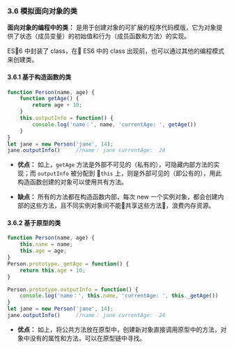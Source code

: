 ### 3.6 模拟面向对象的类
**面向对象的编程中的类：** 是用于创建对象的可扩展的程序代码模版，它为对象提供了状态（成员变量）的初始值和行为（成员函数和方法）的实现。

ES6 中封装了 class，在 ES6 中的 class 出现前，也可以通过其他的编程模式来创建类。

#### 3.6.1 基于构造函数的类
```javascript
function Person(name, age) {
    function getAge() {
        return age + 10;
    } 
    this.outputInfo = function() {
        console.log('name：', name, 'currentAge: ', getAge())
    }
}
let jane = new Person('jane', 14);
jane.outputInfo()     //name： jane currentAge:  24
```
* **优点：**
如上，`getAge` 方法是外部不可见的（私有的），可隐藏内部方法的实现；而 `outputInfo` 被分配到 `this` 上，则是外部可见的（即公有的），用此构造函数创建的对象可以使用共有方法。

* **缺点：**
所有的方法都在构造函数内部，每次 new 一个实例对象，都会创建内部的这些方法，且不同实例对象间不能共享这些方法，浪费内存资源。

#### 3.6.2 基于原型的类
```javascript
function Person(name, age) {
    this.name = name;
    this.age = age;
}
Person.prototype._getAge = function() {
    return this.age + 10;
}

Person.prototype.outputInfo = function() {
    console.log('name：', this.name, 'currentAge: ', this._getAge())
}
let jane = new Person('jane', 14);
jane.outputInfo()     //name： jane currentAge:  24
```

* **优点：**
如上，将公共方法放在原型中，创建新对象直接调用原型中的方法，对象中没有的属性和方法，可以在原型链中寻找。









<!-- 
#### 3.6.2 工厂类模式
```javascript
function Person(name, age) {
    function getAge() {
        return age + 10;
    } 
    return {
        info: function () {
           console.log('name：', name, 'currentAge: ', getAge())
        }
    }
}
let jane = Person('jane', 14);
jane.info()     //name： jane currentAge:  24
```
如上，这种方法创建一个函数，返回一个对象，里面包含公共方法或公共属性。
-->
